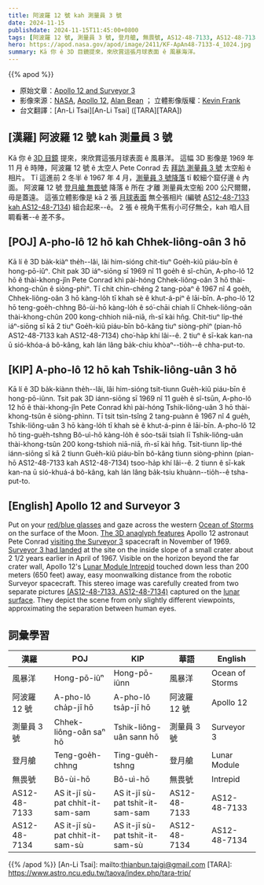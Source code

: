 ```yaml
---
title: 阿波羅 12 號 kah 測量員 3 號
date: 2024-11-15
publishdate: 2024-11-15T11:45:00+0800
tags: [阿波羅 12 號, 測量員 3 號, 登月艙, 無畏號, AS12-48-7133, AS12-48-7134, 風暴洋]
hero: https://apod.nasa.gov/apod/image/2411/KF-ApAn48-7133-4_1024.jpg
summary: Kā 你 ê 3D 目鏡提來，來欣賞這張月球表面 ê 風暴海洋。
---
```


{{% apod %}}

- 原始文章：[Apollo 12 and Surveyor 3](https://apod.nasa.gov/apod/ap241115.html)
- 影像來源：[NASA](https://www.nasa.gov/), [Apollo 12](https://solarsystem.nasa.gov/missions/apollo-12/in-depth/), [Alan Bean](https://www.alanbeangallery.com/) ； 立體影像版權：[Kevin Frank](https://www.hq.nasa.gov/alsj/a12/ApAnKF.html)
- 台文翻譯：[An-Li Tsai][An-Li Tsai] ([TARA][TARA])

## [漢羅] 阿波羅 12 號 kah 測量員 3 號
Kā 你 ê [3D 目鏡][red/blue glasses] 提來，來欣賞這張月球表面 ê 風暴洋。
這幅 3D 影像是 1969 年 11 月 ê 時陣，阿波羅 12 號 ê 太空人 Pete Conrad 去 [拜訪 測量員 3 號][visiting the Surveyor 3] 太空船 ê 相片。
Tī 這進前 2 冬半 ê 1967 年 4 月，[測量員 3 號降落][Surveyor 3 had landed] tī 較細个窟仔邊 ê 內面。
阿波羅 12 號 [登月艙 無畏號][Lunar Module Intrepid] 降落 ê 所在 才離 測量員太空船 200 公尺爾爾，毋是蓋遠。
這張立體影像是 kā 2 張 [月球表面][lunar surface] 無仝張相片 (編號 [AS12-48-7133 kah AS12-48-7134][(AS12-48-7133, AS12-48-7134)]) 組合起來--ê。
2 張 ê 視角干焦有小可仔無仝，kah 咱人目睭看著--ê 差不多。

## [POJ] A-pho-lô 12 hō kah Chhek-liông-oân 3 hō
Kā lí ê 3D ba̍k-kiàⁿ the̍h--lâi, lâi him-sióng chit-tiuⁿ Goe̍h-kiû piáu-bīn ê hong-pō-iûⁿ.
Chit pak 3D iáⁿ-siōng sī 1969 nî 11 goe̍h ê sî-chūn, A-pho-lô 12 hō ê thài-khong-jîn Pete Conrad khì pài-hóng Chhek-liông-oân 3 hō thài-khong-chûn ê siòng-phìⁿ.
Tī chit chìn-chêng 2 tang-pòaⁿ ê 1967 nî 4 goe̍h, Chhek-liông-oân 3 hō kàng-lo̍h tī khah sè ê khut-á-piⁿ ê lāi-bīn.
A-pho-lô 12 hō teng-goe̍h-chhng Bô-ùi-hō kàng-lo̍h ê só͘-chāi chiah lī Chhek-liông-oân thài-khong-chûn 200 kong-chhioh niā-niā, m̄-sī kài hn̄g.
Chit-tiuⁿ li̍p-thé iáⁿ-siōng sī kā 2 tiuⁿ Goe̍h-kiû piáu-bīn bô-kâng tiuⁿ siòng-phìⁿ (pian-hō AS12-48-7133 kah AS12-48-7134) cho͘-ha̍p khí lâi--ê.
2 tiuⁿ ê sī-kak kan-na ū sió-khóa-á bô-kâng, kah lán lâng ba̍k-chiu khòaⁿ--tio̍h--ê chha-put-to.

## [KIP] A-pho-lô 12 hō kah Tshik-liông-uân 3 hō
Kā lí ê 3D ba̍k-kiànn the̍h--lâi, lâi him-sióng tsit-tiunn Gue̍h-kiû piáu-bīn ê hong-pō-iûnn.
Tsit pak 3D iánn-siōng sī 1969 nî 11 gue̍h ê sî-tsūn, A-pho-lô 12 hō ê thài-khong-jîn Pete Conrad khì pài-hóng Tshik-liông-uân 3 hō thài-khong-tsûn ê siòng-phìnn.
Tī tsit tsìn-tsîng 2 tang-puànn ê 1967 nî 4 gue̍h, Tshik-liông-uân 3 hō kàng-lo̍h tī khah sè ê khut-á-pinn ê lāi-bīn.
A-pho-lô 12 hō ting-gue̍h-tshng Bô-uì-hō kàng-lo̍h ê sóo-tsāi tsiah lī Tshik-liông-uân thài-khong-tsûn 200 kong-tshioh niā-niā, m̄-sī kài hn̄g.
Tsit-tiunn li̍p-thé iánn-siōng sī kā 2 tiunn Gue̍h-kiû piáu-bīn bô-kâng tiunn siòng-phìnn (pian-hō AS12-48-7133 kah AS12-48-7134) tsoo-ha̍p khí lâi--ê.
2 tiunn ê sī-kak kan-na ū sió-khuá-á bô-kâng, kah lán lâng ba̍k-tsiu khuànn--tio̍h--ê tsha-put-to.

## [English] Apollo 12 and Surveyor 3
Put on your [red/blue glasses][red/blue glasses] and gaze across the western [Ocean of Storms][Ocean of Storms] on the surface of the Moon.
[The 3D anaglyph features][The 3D anaglyph features] Apollo 12 astronaut Pete Conrad [visiting the Surveyor 3][visiting the Surveyor 3] spacecraft in November of 1969.
[Surveyor 3 had landed][Surveyor 3 had landed] at the site on the inside slope of a small crater about 2 1/2 years earlier in April of 1967.
Visible on the horizon beyond the far crater wall, Apollo 12's [Lunar Module Intrepid][Lunar Module Intrepid] touched down less than 200 meters (650 feet) away, easy moonwalking distance from the robotic Surveyor spacecraft.
This stereo image was carefully created from two separate pictures [(AS12-48-7133, AS12-48-7134)][(AS12-48-7133, AS12-48-7134)] captured on the [lunar surface][lunar surface].
They depict the scene from only slightly different viewpoints, approximating the separation between human eyes.

## 詞彙學習
|漢羅|POJ|KIP|華語|English|
|-|-|-|-|-|
| 風暴洋 | Hong-pō-iûⁿ | Hong-pō-iûnn | 風暴洋 | Ocean of Storms |
| 阿波羅 12 號 | A-pho-lô cha̍p-jī hō | A-pho-lô tsa̍p-jī hō | 阿波羅 12 號 | Apollo 12 |
| 測量員 3 號 | Chhek-liông-oân saⁿ hō | Tshik-liông-uân sann hō | 測量員 3 號 | Surveyor 3 |
| 登月艙 | Teng-goe̍h-chhng | Ting-gue̍h-tshng | 登月艙 | Lunar Module |
| 無畏號 | Bô-ùi-hō | Bô-uì-hō | 無畏號 | Intrepid |
| AS12-48-7133 | AS it-jī sù-pat chhit-it-sam-sam | AS it-jī sù-pat tshit-it-sam-sam | AS12-48-7133 | AS12-48-7133 |
| AS12-48-7134 | AS it-jī sù-pat chhit-it-sam-sù | AS it-jī sù-pat tshit-it-sam-sù | AS12-48-7134 | AS12-48-7134 |

{{% /apod %}}
[An-Li Tsai]: mailto:thianbun.taigi@gmail.com
[TARA]: https://www.astro.ncu.edu.tw/taova/index.php/tara-trip/

[copyright]: https://apod.nasa.gov/apod/fap/lib/about_apod.html#srapply
[License3]: https://creativecommons.org/licenses/by-nc-nd/3.0/
[License2]:https://creativecommons.org/licenses/by-nc-nd/2.0/

[red/blue glasses]:https://en.wikipedia.org/wiki/Anaglyph_3D#/media/File:Anaglyph_glasses.png
[Ocean of Storms]:https://www.alanbeangallery.com/tiptoeing-on-the-ocean-of-storms
[The 3D anaglyph features]:https://www.nasa.gov/history/alsj/a12/A12-Anaglyphs.html
[visiting the Surveyor 3]:https://apod.nasa.gov/apod/ap181022.html
[Surveyor 3 had landed]:https://apod.nasa.gov/apod/ap990408.html
[Lunar Module Intrepid]:https://nssdc.gsfc.nasa.gov/nmc/spacecraft/display.action?id=1969-099C
[(AS12-48-7133, AS12-48-7134)]:https://www.hq.nasa.gov/alsj/a12/images12.html#7133
[lunar surface]:https://www.hq.nasa.gov/alsj/a12/a12.html

